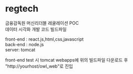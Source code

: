 # regtech
금융감독원 머신리더블 레귤레이션 POC</br>
데이터 시각화 개발 코드 빌드파일

front-end : react.js,html,css,javascript</br>
back-end : node.js</br>
server: tomcat</br>

front-end test 시 tomcat webapps에 위의 빌드파일 다운로드 후 "http://yourhost/owl_web"로 진입
